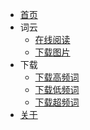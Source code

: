 * [首页](/)
* 词云
  * [在线阅读](/cy/)
  * [下载图片](https://hdnj.site/images/Figure_1.png)
* 下载
  * [下载高频词](https://hdnj.site/pdf/gpc.pdf)
  * [下载低频词](https://hdnj.site/pdf/dpc.pdf)
  * [下载超频词](https://hdnj.site/pdf/cpc.pdf)
* [关于](/blog/)

